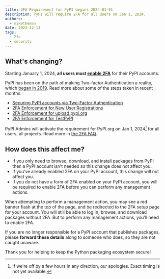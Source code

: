 ```yaml
---
title: 2FA Requirement for PyPI begins 2024-01-01
description: PyPI will require 2FA for all users on Jan 1, 2024.
authors:
  - miketheman
date: 2023-12-13
tags:
  - 2fa
  - security
---
```


## What's changing?

Starting January 1, 2024, **all users must [enable 2FA](https://pypi.org/help/#twofa)**
for their PyPI accounts.

PyPI has been on the path of making Two-factor Authentication a reality,
which [began in 2019](https://pyfound.blogspot.com/2019/03/commencing-security-accessibility-and.html).
Read more about some of the steps taken in recent months:

<!-- more -->

- [Securing PyPI accounts via Two-Factor Authentication](2023-05-25-securing-pypi-with-2fa.md)
- [2FA Enforcement for New User Registrations](2023-08-08-2fa-enforcement-for-new-users.md)
- [2FA Enforcement for upload.pypi.org](2023-06-01-2fa-enforcement-for-upload.md)
- [2FA Enforcement for TestPyPI](2023-12-06-2fa-enforcement-on-testpypi.md)

PyPI Admins will activate the requirement for PyPI.org on Jan 1, 2024[^1]
for all users, all projects.
Read more in [the 2FA FAQ](https://pypi.org/help/#twofa).

## How does this affect me?

- If you only need to browse, download, and install packages from PyPI
then a PyPI account isn't needed so this change does not affect you.
- If you've already enabled 2FA on your PyPI account,
this change will not affect you.
- If you do not have a form of 2FA enabled on your PyPI account,
you will be required to enable 2FA before you can perform any management actions.

When attempting to perform a management action,
you may see a red banner flash at the top of the page,
and be redirected to the 2FA setup page for your account.
You will still be able to log in, browse, and download packages without 2FA.
But to perform any management actions, you'll need to enable 2FA.

If you are no longer responsible for a PyPI account that publishes packages,
please **forward these details** along to someone who does,
so they are not caught unaware.

Thank you for helping to keep the Python packaging ecosystem secure!

[^1]: If we're off by a few hours in any direction, our apologies.
      Exact timing is not yet available.

